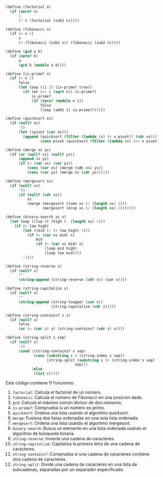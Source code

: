 ```scheme
(define (factorial n)
  (if (zero? n)
      1
      (* n (factorial (sub1 n)))))

(define (fibonacci n)
  (if (< n 2)
      n
      (+ (fibonacci (sub1 n)) (fibonacci (sub2 n)))))

(define (gcd a b)
  (if (zero? b)
      a
      (gcd b (modulo a b))))

(define (is-prime? n)
  (if (< n 2)
      false
      (let loop ((i 2) (is-prime? true))
        (if (or (>= i (sqrt n)) is-prime?)
            is-prime?
            (if (zero? (modulo n i))
                false
                (loop (add1 i) is-prime?))))))

(define (quicksort xs)
  (if (null? xs)
      '()
      (let ((pivot (car xs)))
        (append (quicksort (filter (lambda (x) (< x pivot)) (cdr xs)))
                (cons pivot (quicksort (filter (lambda (x) (>= x pivot)) (cdr xs)))))))))

(define (merge xs ys)
  (if (or (null? xs) (null? ys))
      (append xs ys)
      (if (< (car xs) (car ys))
          (cons (car xs) (merge (cdr xs) ys))
          (cons (car ys) (merge xs (cdr ys))))))

(define (mergesort xs)
  (if (null? xs)
      '()
      (if (null? (cdr xs))
          xs
          (merge (mergesort (take xs (/ (length xs) 2)))
                 (mergesort (drop xs (/ (length xs) 2)))))))

(define (binary-search xs x)
  (let loop ((low 0) (high (- (length xs) 1)))
    (if (< low high)
        (let ((mid (/ (+ low high) 2)))
          (if (= (car xs mid) x)
              mid
              (if (< (car xs mid) x)
                  (loop mid high)
                  (loop low mid))))
        -1)))

(define (string-reverse s)
  (if (null? s)
      ""
      (string-append (string-reverse (cdr s)) (car s))))

(define (string-capitalize s)
  (if (null? s)
      ""
      (string-append (string-toupper (car s))
                     (string-capitalize (cdr s)))))

(define (string-contains? s x)
  (if (null? s)
      false
      (or (= (car s) x) (string-contains? (cdr s) x))))

(define (string-split s sep)
  (if (null? s)
      '()
      (cond [(string-contains? s sep)
             (cons (substring s 0 (string-index s sep))
                   (string-split (substring s (+ (string-index s sep) 1) (length s))
                                sep))]
            [else
             (list s)])))
```

Este código contiene 11 funciones:

1. `factorial`: Calcula el factorial de un número.
2. `fibonacci`: Calcula el número de Fibonacci en una posición dada.
3. `gcd`: Calcula el máximo común divisor de dos números.
4. `is-prime?`: Comprueba si un número es primo.
5. `quicksort`: Ordena una lista usando el algoritmo quicksort.
6. `merge`: Fusiona dos listas ordenadas en una sola lista ordenada.
7. `mergesort`: Ordena una lista usando el algoritmo mergesort.
8. `binary-search`: Busca un elemento en una lista ordenada usando el algoritmo de búsqueda binaria.
9. `string-reverse`: Invierte una cadena de caracteres.
10. `string-capitalize`: Capitaliza la primera letra de una cadena de caracteres.
11. `string-contains?`: Comprueba si una cadena de caracteres contiene otra cadena de caracteres.
12. `string-split`: Divide una cadena de caracteres en una lista de subcadenas, separadas por un separador especificado.